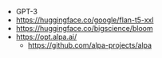 - GPT-3
- https://huggingface.co/google/flan-t5-xxl
- https://huggingface.co/bigscience/bloom
- https://opt.alpa.ai/
  - https://github.com/alpa-projects/alpa